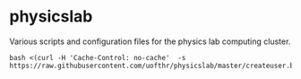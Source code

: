 # physicslab
Various scripts and configuration files for the physics lab computing cluster.


    bash <(curl -H 'Cache-Control: no-cache'  -s https://raw.githubusercontent.com/uofthr/physicslab/master/createuser.bash)



